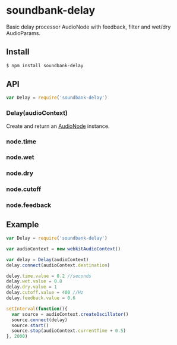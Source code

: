 soundbank-delay
===

Basic delay processor AudioNode with feedback, filter and wet/dry AudioParams.

## Install

```bash
$ npm install soundbank-delay
```

## API

```js
var Delay = require('soundbank-delay')
```

### Delay(audioContext)

Create and return an [AudioNode](https://developer.mozilla.org/en-US/docs/Web/API/AudioNode) instance.

### node.time

### node.wet

### node.dry

### node.cutoff

### node.feedback

## Example

```js
var Delay = require('soundbank-delay')

var audioContext = new webkitAudioContext()

var delay = Delay(audioContext)
delay.connect(audioContext.destination)

delay.time.value = 0.2 //seconds
delay.wet.value = 0.8
delay.dry.value = 1
delay.cutoff.value = 400 //Hz
delay.feedback.value = 0.6

setInterval(function(){
  var source = audioContext.createOscillator()
  source.connect(delay)
  source.start()
  source.stop(audioContext.currentTime + 0.5)
}, 2000)
```